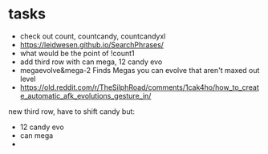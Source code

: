 # tasks

* check out count, countcandy, countcandyxl
* https://leidwesen.github.io/SearchPhrases/
* what would be the point of !count1
* add third row with can mega, 12 candy evo
* megaevolve&mega-2 Finds Megas you can evolve that aren't maxed out level
* https://old.reddit.com/r/TheSilphRoad/comments/1cak4ho/how_to_create_automatic_afk_evolutions_gesture_in/


new third row, have to shift candy
but:
* 12 candy evo
* can mega
* 
